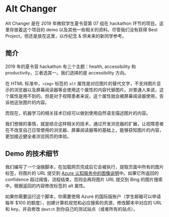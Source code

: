 # Alt Changer
Alt Changer 是在 2019 年微软学生夏令营第 07 组在 hackathon 环节的项目。这里存放着这个项目的 demo 以及其他一些相关的资料。尽管我们没有获得 Best Project，但还是放在这里，以作纪念 & 供未来的新同学参考。

## 简介
2019 年的夏令营 hackathon 有三个主题：health, accessibility 和 productivity，三者选其一。我们选择的是 accessibility 方向。

在 HTML 标准中，`<img>` 标签的 `alt` 属性是对应图片的替代文字，不支持图片显示的浏览器以及屏幕阅读器等会使用这个属性的内容代替图片。对普通人来说，这个属性是用不到的。但是对于视障患者来说，这个属性就会被屏幕阅读器使用，告诉他这张图片的内容。

而现在，机器学习的相关技术已经可以做到使用自然语言描述图片的内容。

我们想做的事情，就是结合这样相关的技术，通过开发浏览器的扩展，让视障患者在不改变自己日常使用的浏览器、屏幕阅读器等的基础上，能够获知图片的内容，更加接近健全者浏览网页的体验。

## Demo 的技术细节

我们编写了一个油猴脚本，在加载网页完成后它会被执行，提取页面中所有的图片标签，将图片的 URL 提交到 [Azure 认知服务中的图像说明](https://docs.microsoft.com/zh-cn/azure/cognitive-services/computer-vision/concept-describing-images)中。如果它所返回的 confidence 超过阈值，流程结束，否则会再将图片 URL 提交到 Bing 的图片搜索中，根据返回的内容修改标签的 alt 属性。

如果你需要运行这个脚本，你需要使用 Azure 的国际版账户（学生邮箱可以申请每年 $100 的额度），创建计算机视觉和必应搜索的资源，修改脚本中对应的 URL 和 key。并且修改 `@match` 到你自己的测试站点（或者所有的站点）。

